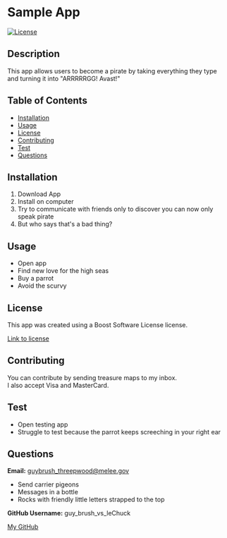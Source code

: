 # Sample App
[![License](https://img.shields.io/badge/License-Boost_1.0-lightblue.svg)](https://www.boost.org/LICENSE_1_0.txt)


## Description 
 This app allows users to become a pirate by taking everything they type and turning it into "ARRRRRGG! Avast!"

## Table of Contents

* [Installation](#installation) 
* [Usage](#usage)
* [License](#license)
* [Contributing](#contributing)
* [Test](#test)
* [Questions](#questions)

## Installation 
 <ol><li>Download App </li><li>Install on computer </li><li>Try to communicate with friends only to discover you can now only speak pirate </li><li>But who says that's a bad thing? </li></ol>

## Usage 
 <ul><li>Open app </li><li>Find new love for the high seas </li><li>Buy a parrot </li><li>Avoid the scurvy</li></ul>

## License 
This app was created using a Boost Software License license. 
    
[Link to license](https://www.boost.org/LICENSE_1_0.txt)

## Contributing 
 You can contribute by sending treasure maps to my inbox. <br> I also accept Visa and MasterCard. 

## Test 
 <ul><li>Open testing app </li><li>Struggle to test because the parrot keeps screeching in your right ear</li></ul>

## Questions

  **Email:** guybrush_threepwood@melee.gov

  <ul><li>Send carrier pigeons </li><li>Messages in a bottle </li><li>Rocks with friendly little letters strapped to the top</li></ul>
    
  **GitHub Username:** guy_brush_vs_leChuck
    
[My GitHub](https://github.com/guy_brush_vs_leChuck)

